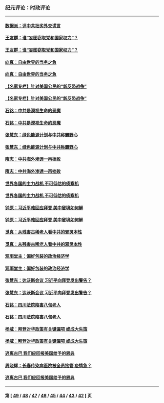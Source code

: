 ### 纪元评论：时政评论
---
#### [数据派：评中共拙劣外交谎言](../../pages/nsc1025/n12738451.md) 
#### [王友群：谁“妄图窃取党和国家权力”？](../../pages/nsc1025/n12737812.md) 
#### [王友群：谁“妄图窃取党和国家权力”？](../../pages/nsc1025/n12737812.md) 
#### [向真：自由世界的当务之急](../../pages/nsc1025/n12738385.md) 
#### [向真：自由世界的当务之急](../../pages/nsc1025/n12738385.md) 
#### [【名家专栏】针对美国公民的“新反恐战争”](../../pages/nsc1025/n12737931.md) 
#### [【名家专栏】针对美国公民的“新反恐战争”](../../pages/nsc1025/n12737931.md) 
#### [石铭：中共是漠视生命的恶魔](../../pages/nsc1025/n12737815.md) 
#### [石铭：中共是漠视生命的恶魔](../../pages/nsc1025/n12737815.md) 
#### [张慧东：绿色能源计划与中共称霸野心](../../pages/nsc1025/n12737751.md) 
#### [张慧东：绿色能源计划与中共称霸野心](../../pages/nsc1025/n12737751.md) 
#### [隋志：中共海外渗透一再挫败](../../pages/nsc1025/n12737158.md) 
#### [隋志：中共海外渗透一再挫败](../../pages/nsc1025/n12737158.md) 
#### [世界各国的主力战机 不可低估的侦察机](../../pages/nsc1025/n12736313.md) 
#### [世界各国的主力战机 不可低估的侦察机](../../pages/nsc1025/n12736313.md) 
#### [钟原：习近平难回应拜登 美中窘境如何解](../../pages/nsc1025/n12737708.md) 
#### [钟原：习近平难回应拜登 美中窘境如何解](../../pages/nsc1025/n12737708.md) 
#### [觅真：从残害古稀老人看中共的邪灵本性](../../pages/nsc1025/n12737278.md) 
#### [觅真：从残害古稀老人看中共的邪灵本性](../../pages/nsc1025/n12737278.md) 
#### [观雨堂主：偏好包装的政治经济学](../../pages/nsc1025/n12737228.md) 
#### [观雨堂主：偏好包装的政治经济学](../../pages/nsc1025/n12737228.md) 
#### [张慧东：达沃斯会议 习近平向拜登发出警告？](../../pages/nsc1025/n12737211.md) 
#### [张慧东：达沃斯会议 习近平向拜登发出警告？](../../pages/nsc1025/n12737211.md) 
#### [石铭：四川法院陷害八旬老人](../../pages/nsc1025/n12737187.md) 
#### [石铭：四川法院陷害八旬老人](../../pages/nsc1025/n12737187.md) 
#### [杨威：拜登对华政策有关键漏项 或成大失策](../../pages/nsc1025/n12735956.md) 
#### [杨威：拜登对华政策有关键漏项 或成大失策](../../pages/nsc1025/n12735956.md) 
#### [逃离古巴 我们应回报美国给予的恩典](../../pages/nsc1025/n12735632.md) 
#### [周晓辉：长春传染病医院被全员接管 疫情急？](../../pages/nsc1025/n12736251.md) 
#### [逃离古巴 我们应回报美国给予的恩典](../../pages/nsc1025/n12735632.md) 

---
#### 第 [ [49](./49.md) / [48](./48.md) / [47](./47.md) / [46](./46.md) / [45](./45.md) / [44](./44.md) / [43](./43.md) / [42](./42.md) ] 页

